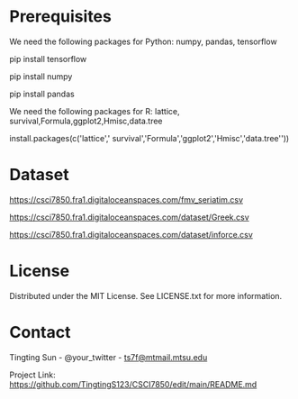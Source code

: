 # Prerequisites

We need the following packages for Python: numpy, pandas, tensorflow

pip install tensorflow

pip install numpy

pip install pandas

We need the following packages for R: lattice, survival,Formula,ggplot2,Hmisc,data.tree

install.packages(c('lattice',' survival','Formula','ggplot2','Hmisc','data.tree''))

# Dataset

https://csci7850.fra1.digitaloceanspaces.com/fmv_seriatim.csv

https://csci7850.fra1.digitaloceanspaces.com/dataset/Greek.csv

https://csci7850.fra1.digitaloceanspaces.com/dataset/inforce.csv

# License
Distributed under the MIT License. See LICENSE.txt for more information.

# Contact
Tingting Sun - @your_twitter - ts7f@mtmail.mtsu.edu

Project Link: https://github.com/TingtingS123/CSCI7850/edit/main/README.md
